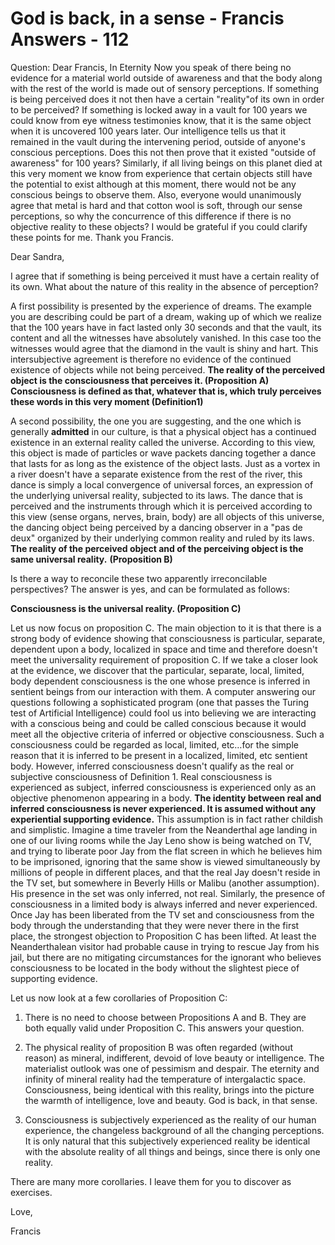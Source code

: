 # God is back, in a sense - Francis Answers - 112

Question: Dear Francis, In Eternity Now you speak of there being no evidence for a material world outside of awareness and that the body along with the rest of the world is made out of sensory perceptions. If something is being perceived does it not then have a certain "reality"of its own in order to be perceived? If something is locked away in a vault for 100 years we could know from eye witness testimonies know, that it is the same object when it is uncovered 100 years later. Our intelligence tells us that it remained in the vault during the intervening period, outside of anyone's conscious perceptions. Does this not then prove that it existed "outside of awareness" for 100 years? Similarly, if all living beings on this planet died at this very moment we know from experience that certain objects still have the potential to exist although at this moment, there would not be any conscious beings to observe them. Also, everyone would unanimously agree that metal is hard and that cotton wool is soft, through our sense perceptions, so why the concurrence of this difference if there is no objective reality to these objects? I would be grateful if you could clarify these points for me. Thank you Francis.

Dear Sandra,

I agree that if something is being perceived it must have a certain reality of its own. What about the nature of this reality in the absence of perception?

A first possibility is presented by the experience of dreams. The example you are describing could be part of a dream, waking up of which we realize that the 100 years have in fact lasted only 30 seconds and that the vault, its content and all the witnesses have absolutely vanished. In this case too the witnesses would agree that the diamond in the vault is shiny and hart. This intersubjective agreement is therefore no evidence of the continued existence of objects while not being perceived. **The reality of the perceived object is the consciousness that perceives it. (Proposition A) Consciousness is defined as that, whatever that is, which truly perceives these words in this very moment (Definition1)**

A second possibility, the one you are suggesting, and the one which is generally **admitted** in our culture, is that a physical object has a continued existence in an external reality called the universe. According to this view, this object is made of particles or wave packets dancing together a dance that lasts for as long as the existence of the object lasts. Just as a vortex in a river doesn't have a separate existence from the rest of the river, this dance is simply a local convergence of universal forces, an expression of the underlying universal reality, subjected to its laws. The dance that is perceived and the instruments through which it is perceived according to this view (sense organs, nerves, brain, body) are all objects of this universe, the dancing object being perceived by a dancing observer in a "pas de deux" organized by their underlying common reality and ruled by its laws. **The reality of the perceived object and of the perceiving object is the same universal reality.** **(Proposition B)**

Is there a way to reconcile these two apparently irreconcilable perspectives? The answer is yes, and can be formulated as follows:

**Consciousness is the universal reality. (Proposition C)**

Let us now focus on proposition C. The main objection to it is that there is a strong body of evidence showing that consciousness is particular, separate, dependent upon a body, localized in space and time and therefore doesn't meet the universality requirement of proposition C. If we take a closer look at the evidence, we discover that the particular, separate, local, limited, body dependent consciousness is the one whose presence is inferred in sentient beings from our interaction with them. A computer answering our questions following a sophisticated program (one that passes the Turing test of Artificial Intelligence) could fool us into believing we are interacting with a conscious being and could be called conscious because it would meet all the objective criteria of inferred or objective consciousness. Such a consciousness could be regarded as local, limited, etc&hellip;for the simple reason that it is inferred to be present in a localized, limited, etc sentient body. However, inferred consciousness doesn't qualify as the real or subjective consciousness of Definition 1. Real consciousness is experienced as subject, inferred consciousness is experienced only as an objective phenomenon appearing in a body. **The identity between real and inferred consciousness is never experienced. It is assumed without any experiential supporting evidence.** This assumption is in fact rather childish and simplistic. Imagine a time traveler from the Neanderthal age landing in one of our living rooms while the Jay Leno show is being watched on TV, and trying to liberate poor Jay from the flat screen in which he believes him to be imprisoned, ignoring that the same show is viewed simultaneously by millions of people in different places, and that the real Jay doesn't reside in the TV set, but somewhere in Beverly Hills or Malibu (another assumption). His presence in the set was only inferred, not real. Similarly, the presence of consciousness in a limited body is always inferred and never experienced. Once Jay has been liberated from the TV set and consciousness from the body through the understanding that they were never there in the first place, the strongest objection to Proposition C has been lifted. At least the Neanderthalean visitor had probable cause in trying to rescue Jay from his jail, but there are no mitigating circumstances for the ignorant who believes consciousness to be located in the body without the slightest piece of supporting evidence.

Let us now look at a few corollaries of Proposition C:

1. There is no need to choose between Propositions A and B. They are both equally valid under Proposition C. This answers your question.

2. The physical reality of proposition B was often regarded (without reason) as mineral, indifferent, devoid of love beauty or intelligence. The materialist outlook was one of pessimism and despair. The eternity and infinity of mineral reality had the temperature of intergalactic space. Consciousness, being identical with this reality, brings into the picture the warmth of intelligence, love and beauty. God is back, in that sense.

3. Consciousness is subjectively experienced as the reality of our human experience, the changeless background of all the changing perceptions. It is only natural that this subjectively experienced reality be identical with the absolute reality of all things and beings, since there is only one reality.

There are many more corollaries. I leave them for you to discover as exercises.

Love,

Francis

